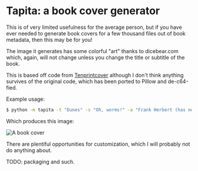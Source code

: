 # Tapita: a book cover generator

This is of very limited usefulness for the average person, but
if you have ever needed to generate book covers for a few 
thousand files out of book metadata, then this may be for you!

The image it generates has some colorful "art" thanks to dicebear.com
which, again, will not change unless you change the title or subtitle
of the book.

This is based off code from [Tenprintcover](https://github.com/mgiraldo/tenprintcover-py) 
although I don't think anything survives of the original code, which has been ported
to Pillow and de-c64-fied.

Example usage:

```sh
$ python -m tapita -t "Dunes" -s "Oh, worms!" -a "Frank Herbert (has no sons)" -o cover.jpg
```
Which produces this image:

![A book cover](https://i.imgur.com/UcjdkkN.jpg)

There are plentiful opportunities for customization, which I will
probably not do anything about.

TODO: packaging and such.
